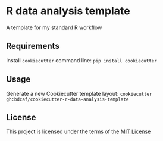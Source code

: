 R data analysis template
========================

A template for my standard R workflow

Requirements
------------
Install `cookiecutter` command line: `pip install cookiecutter`    

Usage
-----
Generate a new Cookiecutter template layout: `cookiecutter gh:bdcaf/cookiecutter-r-data-analysis-template`    

License
-------
This project is licensed under the terms of the [MIT License](/LICENSE)
